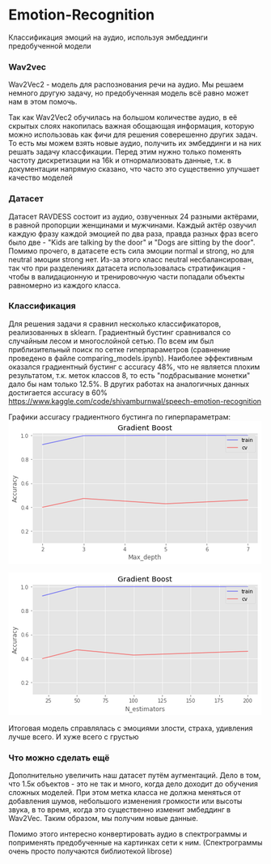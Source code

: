 # Emotion-Recognition
Классификация эмоций на аудио, используя эмбеддинги предобученной модели


### Wav2vec

Wav2Vec2 - модель для распознования речи на аудио. Мы решаем немного другую задачу, но предобученная модель всё равно может нам в этом помочь.

Так как Wav2Vec2 обучилась на большом количестве аудио, в её скрытых слоях накопилась важная обощающая информация, которую можно использоваь как фичи для решения соверешенно других задач. То есть мы можем взять новые аудио, получить их эмбеддинги и на них решать задачу классфикации. Перед этим нужно только поменять частоту дискретизации на 16k и отнормализовать данные, т.к. в документации напрямую сказано, что часто это существенно улучшает качество моделей

### Датасет
Датасет RAVDESS состоит из аудио, озвученных 24 разными актёрами, в равной пропорции женщинами и мужчинами. Каждый актёр озвучил каждую фразу каждой эмоцией по два раза, правда разных фраз всего было две - "Kids are talking by the door" и "Dogs are sitting by the door". Помимо прочего, в датасете есть сила эмоции normal и strong, но для neutral эмоции strong нет. Из-за этого класс neutral несбалансирован, так что при разделениях датасета использовалась стратификация - чтобы в валидационную и тренировочную части попадали объекты равномерно из каждого класса.

### Классификация
Для решения задачи я сравнил несколько классификаторов, реализованных в sklearn. Градиентный бустинг сравнивался со случайным лесом и многослойной сетью. По всем им был приблизительный поиск по сетке гиперпараметров (сравнение проведено в файле comparing_models.ipynb). Наиболее эффективным оказался градиентный бустинг с accuracy 48%, что не является плохим результатом, т.к. меток классов 8, то есть "подбрасывание монетки" дало бы нам только 12.5%. В других работах на аналогичных данных достигается accuracy в 60% https://www.kaggle.com/code/shivamburnwal/speech-emotion-recognition

Графики accuracy градиентного бустинга по гиперпараметрам:
![img.png](imgs/img.png)

![img_1.png](imgs/img_1.png)

Итоговая модель справлялась с эмоциями злости, страха, удивления лучше всего. И хуже всего с грустью

### Что можно сделать ещё
Дополнительно увеличить наш датасет путём аугментаций. Дело в том, что 1.5к объектов - это не так и много, когда дело доходит до обучения сложных моделей. При этом метка класса не должна меняться от добавления шумов, небольшого изменения громкости или высоты звука, в то время, когда это существенно изменит эмбеддинг в Wav2Vec. Таким образом, мы получим новые данные.

Помимо этого интересно конвертировать аудио в спектрограммы и поприменять предобученные на картинках сети к ним. (Спектрограммы очень просто получаются библиотекой librose)
